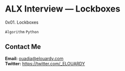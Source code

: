 # ALX Interview — Lockboxes

0x01. Lockboxes

`Algorithm`
`Python`

## Contact Me

**Email:** ouadia@elouardy.com \
**Twitter:** https://twitter.com/_ELOUARDY

